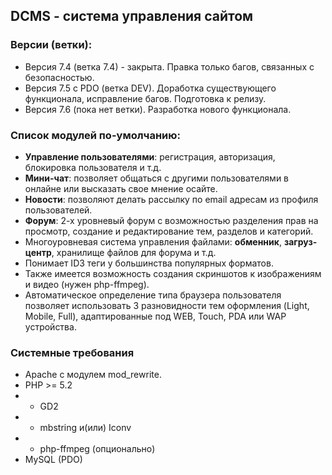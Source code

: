 ## **DCMS** - система управления сайтом ##

### Версии (ветки): ###
* Версия 7.4 (ветка 7.4) - закрыта. Правка только багов, связанных с безопасностью.
* Версия 7.5 с PDO (ветка DEV). Доработка существующего функционала, исправление багов. Подготовка к релизу.
* Версия 7.6 (пока нет ветки). Разработка нового функционала.

### Список модулей по-умолчанию: ###

* **Управление пользователями**: регистрация, авторизация, блокировка пользователя и т.д.
* **Мини-чат**: позволяет общаться с другими пользователями в онлайне или высказать свое мнение осайте.
* **Новости**: позволяют делать рассылку по email адресам из профиля пользователей.
* **Форум**: 2-х уровневый форум с возможностью разделения прав на просмотр, создание и редактирование тем, разделов и категорий.
* Многоуровневая система управления файлами: **обменник**, **загруз-центр**, хранилище файлов для форума и т.д.
* Понимает ID3 теги у большинства популярных форматов.
* Также имеется возможность создания скриншотов к изображениям и видео (нужен php-ffmpeg).
* Автоматическое определение типа браузера пользователя позволяет использовать 3 разновидности тем оформления (Light, Mobile, Full), адаптированные под WEB, Touch, PDA или WAP устройства.

### Системные требования ###

* Apache с модулем mod_rewrite.
* PHP >= 5.2
* - GD2
* - mbstring и(или) Iconv
* - php-ffmpeg (опционально)
* MySQL (PDO)